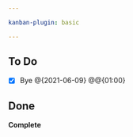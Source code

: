 ```yaml
---

kanban-plugin: basic

---
```


## To Do

- [x] Bye @{2021-06-09} @@{01:00} 


## Done

**Complete**



